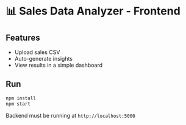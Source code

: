 
# 📊 Sales Data Analyzer - Frontend

## Features
- Upload sales CSV
- Auto-generate insights
- View results in a simple dashboard

## Run
```bash
npm install
npm start
```

Backend must be running at `http://localhost:5000`
